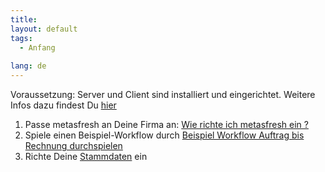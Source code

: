 ```yaml
---
title: 
layout: default
tags:
  - Anfang
  
lang: de
---
```


Voraussetzung: Server und Client sind installiert und eingerichtet. Weitere Infos dazu findest Du [hier](http://metasfresh.com/download/)

1. Passe metasfresh an Deine Firma an: [Wie richte ich metasfresh ein ?]( Wie_richte_ich_metasfresh_ein)
1. Spiele einen Beispiel-Workflow durch [Beispiel Workflow Auftrag bis Rechnung durchspielen](Uebersicht_Workflow_Auftrag_Bis_Rechnung_Simpel)
1. Richte Deine [Stammdaten](tag_stammdaten) ein

<!--
{% include tag_linklist.html lang=page.lang pages=site.howto_collection tag="Partner" suppress_secondary_pages=""%}
-->
